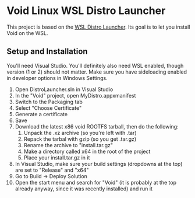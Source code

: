 # Void Linux WSL Distro Launcher

This project is based on the [WSL Distro Launcher](https://github.com/Microsoft/WSL-DistroLauncher).
Its goal is to let you install Void on the WSL.

## Setup and Installation

You'll need Visual Studio. You'll definitely also need WSL enabled, though
version (1 or 2) should not matter. Make sure you have sideloading enabled in
developer options in Windows Settings.

1. Open DistroLauncher.sln in Visual Studio
2. In the "Void" project, open MyDistro.appxmanifest
3. Switch to the Packaging tab
4. Select "Choose Certificate"
5. Generate a certificate
6. Save
7. Download the latest x86 void ROOTFS tarball, then do the following:
    1. Unpack the .xz archive (so you're left with .tar)
    2. Repack the tarbal with gzip (so you get .tar.gz)
    3. Rename the archive to "install.tar.gz"
    4. Make a directory called x64 in the root of the project
    5. Place your install.tar.gz in it
8. In Visual Studio, make sure your build settings (dropdowns at the top) are
   set to "Release" and "x64"
9. Go to Build -> Deploy Solution
10. Open the start menu and search for "Void" (it is probably at the top already
    anyway, since it was recently installed) and run it
